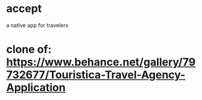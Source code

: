 # accept
a native app for travelers 
# clone of: https://www.behance.net/gallery/79732677/Touristica-Travel-Agency-Application
